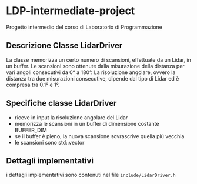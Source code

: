 # LDP-intermediate-project
Progetto intermedio del corso di Laboratorio di Programmazione

## Descrizione Classe LidarDriver
La classe memorizza un certo numero di scansioni, effettuate da un Lidar, in un buffer. Le scansioni sono ottenute dalla misurazione della distanza per vari angoli consecutivi da 0° a 180°. La risoluzione angolare, ovvero la distanza tra due misurazioni consecutive, dipende dal tipo di Lidar ed è compresa tra 0.1° e 1°.

## Specifiche classe LidarDriver
- riceve in input la risoluzione angolare del Lidar
- memorizza le scansioni in un buffer di dimensione costante BUFFER_DIM
- se il buffer è pieno, la nuova scansione sovrascrive quella più vecchia
- le scansioni sono std::vector<double>

## Dettagli implementativi
i dettagli implementativi sono contenuti nel file ``include/LidarDriver.h``
<!--  dettagli implementativi non aggiornati

| Variabili private | descrizione |
| - | - |
| secia | std::vector<*std::vector<double>> vettore di puntatori a vettori double, ovvero vettore di puntatori alle varie scansioni, con dimensione fissata di BUFFER_DIM |
| elPiNovo | indice dell'ultimo elemento inserito |
| elPiVecio | indice del primo elemento inserito |
| dimension | numero di elementi nel buffer |
| resolusion | risoluzione angolare dello strumento |

| Costanti | descrizione |
| - | - |
| BUFFER_DIM | dimensione massima del buffer |
| MIN_ANGLE | angolo minimo scansione |
| MAX_ANGLE | angolo massimo scansione |
| MIN_RESOLUTION | risoluzione minima |
| MAX_RESOLUTION | risoluzione massima |

| Classi eccezioni | descrizione |
| - | - |
| NoGheSonVettoriError | eccezione lanciata nel caso di operazioni invalide su buffer vuoto |
| NullVettorError | eccezione lanciata quando si ricevono parametri nullptr/null |
| ResolusionForaDaiRangeError | eccezione lanciata quando la risoluzione angolare è al di fuori dei range specificati nella consegna |

| Costruttori | descrizione |
| - | - |
| LidarDriver(double) | specifica la risoluzione angolare dello strumento |
| LidarDriver(const LidarDriver &) | costruttore di copia |
| LidarDriver(LidarDriver &&) | costruttore di move |
| ~LidarDriver() | distruttore |

| Member function pubbliche | descrizione |
| - | - |
| void new_scan(vector<double>) | aggiunge una nuova scansione al buffer |
| vector<double> get_scan() | restituisce la più vecchia scansione inserita e la rimuove dal buffer |
| void clear_buffer() | elimina tutte le scansioni nel buffer |
| double get_distance(double) const | restituisce la lettura corrispondente all'angolo specificato come parametro (o al suo angolo più vicino) presente nell'ultima scansione inserita nel buffer senza rimuoverla |
| operator<< const | stampa l'ultima scansione inserita nel buffer senza rimuoverla |
-->
